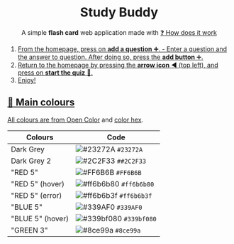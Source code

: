 <h1 align="center">Study Buddy</h1>
<p align="center">A simple <b>flash card</b> web application made with <a href="[React](https://reactjs.org/)>React</a>.</p>

## :question: How does it work
1. From the homepage, press on **add a question** :heavy_plus_sign:.
		- Enter a question and the answer to question. After doing so, press the **add button**  :heavy_plus_sign:.
2. Return to the homepage by pressing the **arrow icon** :arrow_backward: (top left), and press on **start the quiz** :pencil:.
3. Enjoy!

## :art: Main colours
All colours are from [Open Color](https://yeun.github.io/open-color/) and [color hex](https://www.color-hex.com/color-palette/25362).

| Colours	       | Code																		  		                                     |
|----------------|-----------------------------------------------------------------------------------|
| Dark Grey	     |![#23272A](https://via.placeholder.com/15/23272A/000000?text=+) `#23272A`  		     |
| Dark Grey 2    |![#2C2F33](https://via.placeholder.com/15/2C2F33/000000?text=+) `##2C2F33` 		     |
|"RED 5"	       |![#FF6B6B](https://via.placeholder.com/15/FF6B6B/000000?text=+) `#FF6B6B`  		     |
|"RED 5" (hover) |![#ff6b6b80](https://via.placeholder.com/15/ff6b6b80/000000?text=+) `#ff6b6b80`    |
|"RED 5" (error) |![#ff6b6b3f](https://via.placeholder.com/15/ff6b6b3f/000000?text=+) `#ff6b6b3f`    |
|"BLUE 5" 	     |![#339AF0](https://via.placeholder.com/15/339AF0/000000?text=+) `#339AF0`  		     |
|"BLUE 5" (hover)|![#339bf080](https://via.placeholder.com/15/339bf080/000000?text=+) `#339bf080`    |
|"GREEN 3"       |![#8ce99a](https://via.placeholder.com/15/8ce99a/000000?text=+) `#8ce99a`  		     |	
